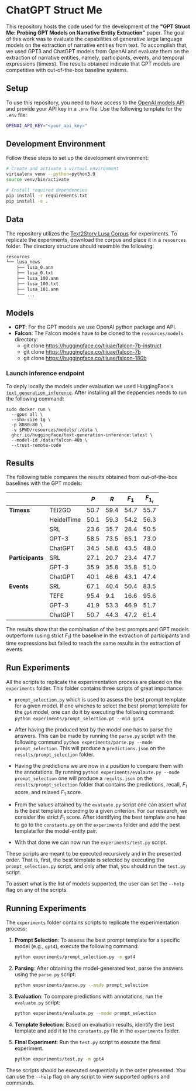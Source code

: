 # ChatGPT Struct Me

This repository hosts the code used for the development of the **"GPT Struct Me: Probing GPT Models on Narrative Entity Extraction"** paper. The goal of this work was to evaluate the capabilities of generative large language models on the extraction of narrative entities from text. To accomplish that, we used GPT3 and ChatGPT models from OpenAI and evaluate them on the extraction of narrative entities, namely, participants, events, and temporal expressions (timexs). The results obtained indicate that GPT models are competitive with out-of-the-box baseline systems.

## Setup

To use this repository, you need to have access to the [OpenAI models API](https://platform.openai.com/docs/introduction) and provide your API key in a `.env` file. Use the following template for the `.env` file:

```sh
OPENAI_API_KEY="<your_api_key>"
```

## Development Environment

Follow these steps to set up the development environment:

```sh
# Create and activate a virtual environment
virtualenv venv --python=python3.9
source venv/bin/activate

# Install required dependencies
pip install -r requirements.txt
pip install -e .
```

## Data

The repository utilizes the [Text2Story Lusa Corpus](https://rdm.inesctec.pt/dataset/cs-2023-018) for experiments. To replicate the experiments, download the corpus and place it in a `resources` folder. The directory structure should resemble the following:

```sh
resources
└── lusa_news
    ├── lusa_0.ann
    ├── lusa_0.txt
    ├── lusa_100.ann
    ├── lusa_100.txt
    ├── lusa_101.ann
    └── ...
```

## Models

- **GPT**: For the GPT models we use OpenAI python package and API.
- **Falcon**: The Falcon models have to be cloned to the `resources/models` directory:
  - git clone https://huggingface.co/tiiuae/falcon-7b-instruct
  - git clone https://huggingface.co/tiiuae/falcon-7b
  - git clone https://huggingface.co/tiiuae/falcon-180b

### Launch inference endpoint

To deply locally the models under evalaution we used HuggingFace's [`text_generation_inference`](https://github.com/huggingface/text-generation-inference). After installing all the deppencies needs to run the following command:

```shell
sudo docker run \
  --gpus all \
  --shm-size 1g \
  -p 8080:80 \
  -v $PWD/resources/models/:/data \
  ghcr.io/huggingface/text-generation-inference:latest \
  --model-id /data/falcon-40b \
  --trust-remote-code 
```

## Results

The following table compares the results obtained from out-of-the-box baselines with the GPT models:

|                   |             |  $P$  |  $R$  | $F_{1}$ | $F_{1_{r}}$ |
|-------------------|-------------|-------|-------|---------|-------------|
| **Timexs**        | TEI2GO      | 50.7  | 59.4  |   54.7  |     55.7    |
|                   | HeidelTime  | 50.1  | 59.3  |   54.2  |     56.3    |
|                   | SRL         | 23.6  | 35.7  |   28.4  |     50.5    |
|                   | GPT-3       | 58.5  | 73.5  |   65.1  |     73.0    |
|                   | ChatGPT     | 34.5  | 58.6  |   43.5  |     48.0    |
| **Participants**  | SRL         | 27.1  | 20.7  |   23.4  |     47.7    |
|                   | GPT-3       | 35.9  | 35.8  |   35.8  |     51.0    |
|                   | ChatGPT     | 40.1  | 46.6  |   43.1  |     47.4    |
| **Events**        | SRL         | 67.1  | 40.4  |   50.4  |     83.5    |
|                   | TEFE        | 95.4  | 9.1   |   16.6  |     95.6    |
|                   | GPT-3       | 41.9  | 53.3  |   46.9  |     51.7    |
|                   | ChatGPT     | 50.7  | 44.3  |   47.2  |     61.4    |

The results show that the combination of the best prompts and GPT models outperform (using strict $F_1$) the baseline in the extraction of participants and time expressions but failed to reach the same results in the extraction of events.

## Run Experiments

All the scripts to replicate the experimentation process are placed on the `experiments` folder. This folder contains three scripts of great importance: 

- `prompt_selection.py` which is used to assess the best prompt template for a given model. If one whiches to select the best prompt template for the `gp4` model, one can do it by executing the following command:  `python experiments/prompt_selection.pt --mid gpt4`.

- After having the produced text by the model one has to parse the answers. This can be made by running the `parse.py` script with the following command `python experiments/parse.py --mode prompt_selection`. This will produce a `predictions.json` on the `results/prompt_selection` folder.

- Having the predictions we are now in a position to compare them with the annotations. By running `python experiments/evalaute.py --mode prompt_selection` one will produce a `results.json` on the `results/prompt_selection` folder that contains the predictions, recall, $F_1$ score, and relaxed $F_1$ score.

- From the values attained by the `evaluate.py` script one can assert what is the best template according to a given criterion. For our research, we consider the strict $F_1$ score. After identifying the best template one has to go to the `constants.py` on the `experiments` folder and add the best template for the model-entity pair. 

- With that done we can now run the `experiments/test.py` script.
  
These scripts are meant to be executed recursively and in the presented order. That is, first, the best template is selected by executing the `prompt_selection.py` script, and only after that, you should run the `test.py` script.

To assert what is the list of models supported, the user can set the `--help` flag on any of the scripts.

## Running Experiments

The `experiments` folder contains scripts to replicate the experimentation process:

1. **Prompt Selection**: To assess the best prompt template for a specific model (e.g., `gpt4`), execute the following command:
   ```sh
   python experiments/prompt_selection.py -m gpt4
   ```

2. **Parsing**: After obtaining the model-generated text, parse the answers using the `parse.py` script:
   ```sh
   python experiments/parse.py --mode prompt_selection
   ```

3. **Evaluation**: To compare predictions with annotations, run the `evaluate.py` script:
   ```sh
   python experiments/evaluate.py --mode prompt_selection
   ```

4. **Template Selection**: Based on evaluation results, identify the best template and add it to the `constants.py` file in the `experiments` folder.

5. **Final Experiment**: Run the `test.py` script to execute the final experiment.
   ```sh
   python experiments/test.py -m gpt4
   ```
   
These scripts should be executed sequentially in the order presented. You can use the `--help` flag on any script to view supported options and commands.
